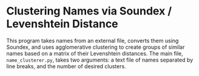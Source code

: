 # Clustering Names via Soundex / Levenshtein Distance
This program takes names from an external file, converts them using Soundex, and uses agglomerative clustering to create groups of similar names based on a matrix of their Levenshtein distances. The main file, `name_clusterer.py`, takes two arguments: a text file of names separated by line breaks, and the number of desired clusters.
